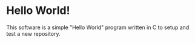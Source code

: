 # Hello World!

This software is a simple "Hello World" program written in C
to setup and test a new repository.
